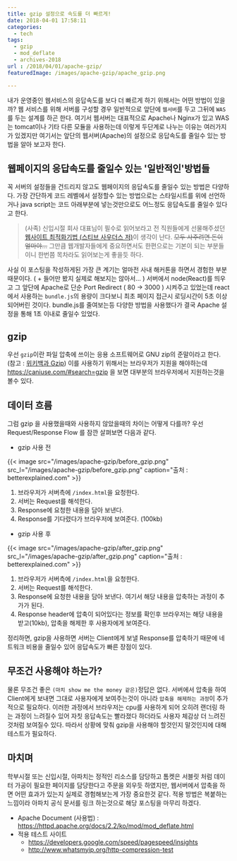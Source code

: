 ```yaml
---
title: gzip 설정으로 속도를 더 빠르게!
date: 2018-04-01 17:58:11
categories:
  - tech
tags: 
  - gzip
  - mod_deflate
  - archives-2018
url : /2018/04/01/apache-gzip/
featuredImage: /images/apache-gzip/apache_gzip.png

---
```

내가 운영중인 웹서비스의 응답속도를 보다 더 빠르게 하기 위해서는 어떤 방법이 있을까? 
웹 서비스를 위해 서버를 구성할 경우 일반적으로 앞단에 `웹서버`를 두고 그뒤에 `WAS`를 두는 설계를 하곤 한다. <!-- more -->여기서 웹서버는 대표적으로 Apache나 Nginx가 있고 WAS는 tomcat이나 기타 다른 모듈을 사용하는데 이렇게 두단계로 나누는 이유는 여러가지가 있겠지만 여기서는 앞단의 웹서버(Apache)의 설정으로 응답속도를 줄일수 있는 방법을 알아 보고자 한다.

## 웹페이지의 응답속도를 줄일수 있는 '일반적인'방법들
꼭 서버의 설정들을 건드리지 않고도 웹페이지의 응답속도를 줄일수 있는 방법은 다양하다. 가장 간단하게 코드 레벨에서 설정할수 있는 방법으로는 스타일시트를 위에 선언하거나 java script는 코드 아래부분에 넣는것만으로도 어느정도 응답속도를 줄일수 있다고 한다. 
> (사족) 신입시절 회사 대표님이 필수로 읽어보라고 전 직원들에게 선물해주셨던 [웹사이트 최적화기법 (스티브 사우더스 저)](http://book.naver.com/bookdb/book_detail.nhn?bid=4587095)이 생각이 난다. ~~모두 사주려면 돈이 얼마야...~~ 그만큼 웹개발자들에게 중요하면서도 한편으로는 기본이 되는 부분들이니 한번쯤 목차라도 읽어보는게 좋을듯 하다.

사실 이 포스팅을 작성하게된 가장 큰 계기는 얼마전 사내 해커톤을 하면서 경험한 부분 때문이다. ( + 들어만 봤지 실제로 해보지는 않아서... ) 서버에서 node(React)를 띄우고 그 앞단에 Apache로 단순 Port Redirect ( 80 → 3000 ) 시켜주고 있었는데 react 에서 사용하는 `bundle.js`의 용량이 크다보니 최초 페이지 접근시 로딩시간이 5초 이상되어버린 것이다. bundle.js를 줄여보는등 다양한 방법을 사용했다가 결국 Apache 설정을 통해 1초 이내로 줄일수 있었다.

## gzip 
우선 `gzip`이란 파일 압축에 쓰이는 응용 소프트웨어로 GNU zip의 준말이라고 한다. (참고 : [위키백과 Gzip](https://ko.wikipedia.org/wiki/Gzip)) 이를 사용하기 위해서는 브라우저가 지원을 해야하는데 https://caniuse.com/#search=gzip 을 보면 대부분의 브라우저에서 지원하는것을 볼수 있다. 

## 데이터 흐름
그럼 gzip 을 사용했을때와 사용하지 않았을때의 차이는 어떻게 다를까? 우선 Request/Response Flow 를 잠깐 살펴보면 다음과 같다.
- gzip 사용 전

{{< image src="/images/apache-gzip/before_gzip.png" src_l="/images/apache-gzip/before_gzip.png" caption="출처 : betterexplained.com" >}}

1. 브라우저가 서버측에 `/index.html`을 요청한다.
2. 서버는 Request를 해석한다.
3. Response에 요청한 내용을 담아 보낸다.
4. Response를 기다렸다가 브라우저에 보여준다. (100kb)

- gzip 사용 후

{{< image src="/images/apache-gzip/after_gzip.png" src_l="/images/apache-gzip/after_gzip.png" caption="출처 : betterexplained.com" >}}

1. 브라우저가 서버측에 `/index.html`을 요청한다.
2. 서버는 Request를 해석한다.
3. Response에 요청한 내용을 담아 보낸다. 여기서 해당 내용을 압축하는 과정이 추가가 된다.
4. Response header에 압축이 되어있다는 정보를 확인후 브라우저는 해당 내용을 받고(10kb), 압축을 해제한 후 사용자에게 보여준다.

정리하면, gzip을 사용하면 서버는 Client에게 보낼 Response를 압축하기 때문에 네트워크 비용을 줄일수 있어 응답속도가 빠른 장점이 있다. 

## 무조건 사용해야 하는가?
물론 무조건 좋은 `(마치 show me the money 같은)`정답은 없다. 서버에서 압축을 하여 Client에게 보내면 그대로 사용자에게 보여주는것이 아니라 `압축을 해제하는 과정`이 추가적으로 필요하다. 이러한 과정에서 브라우저는 cpu를 사용하게 되어 오히려 랜더링 하는 과정이 느려질수 있어 자칫 응답속도는 빨라졌다 하더라도 사용자 체감상 더 느려진것처럼 보여질수 있다. 따라서 상황에 맞춰 gzip을 사용해야 할것인지 말것인지에 대해 테스트가 필요하다.

## 마치며
학부시절 또는 신입시절, 아파치는 정적인 리소스를  담당하고 톰켓은 서블릿 처럼 데이터 가공이 필요한 페이지를 담당한다고 주문을 외우듯 하였지만, 웹서버에서 압축을 하면 어떤 효과가 있는지 실제로 경험해보는게 가장 중요한것 같다.
적용 방법은 복붙하는 느낌이라 아파치 공식 문서를 링크 하는것으로 해당 포스팅을 마무리 하겠다.
- Apache Document (사용법) : https://httpd.apache.org/docs/2.2/ko/mod/mod_deflate.html
- 적용 테스트 사이트
  - https://developers.google.com/speed/pagespeed/insights
  - http://www.whatsmyip.org/http-compression-test